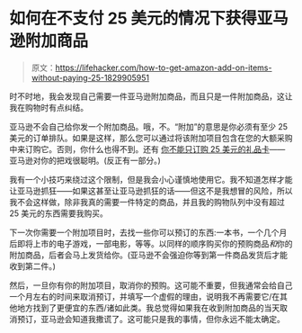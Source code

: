 # 如何在不支付 25 美元的情况下获得亚马逊附加商品

> 原文：<https://lifehacker.com/how-to-get-amazon-add-on-items-without-paying-25-1829905951>

时不时地，我会发现自己需要一件亚马逊附加商品，而且只是一件附加商品，这让我在购物时有点纠结。



亚马逊不会自己给你发一个附加商品。哦，不。“附加”的意思是你必须有至少 25 美元的订单排队。如果是这样，那么您可以通过将该附加项目包含在您的大额采购中来订购它。否则，你什么也得不到。还有 [你不能只订购 25 美元的礼品卡](https://www.amazon.com/gp/help/customer/display.html/ref=hp_468520_buyaddon?asc_campaign=InlineText&asc_refurl=https://lifehacker.com/how-to-get-amazon-add-on-items-without-paying-25-1829905951&asc_source=&nodeId=200876660&tag=kinjalifehackerlink-20)——亚马逊对你的把戏很聪明。(反正有一部分。)

我有一个小技巧来绕过这个限制，但是我会小心谨慎地使用它。我不知道怎样才能让亚马逊抓狂——如果这甚至让亚马逊抓狂的话——但这不是我想冒的风险，所以我不会这样做，除非我真的需要一件特定的商品，并且我的购物队列中没有超过 25 美元的东西需要我购买。

下一次你需要一个附加项目时，去找一些你可以预订的东西:一本书，一个几个月后即将上市的电子游戏，一部电影，等等。以同样的顺序购买你的预购商品*和*你的附加商品，后者会马上发货给你。(亚马逊不会强迫你等到第一件商品发货后才能收到第二件。)

然后，一旦你有你的附加项目，取消你的预购。这可能不重要，但我通常会给自己一个月左右的时间来取消预订，并填写一个虚假的理由，说明我不再需要它/在其他地方找到了更便宜的东西/诸如此类。我总觉得如果我在收到附加商品的当天取消预订，亚马逊会知道我撒谎了。这可能只是我的事情，但你永远不能太确定。